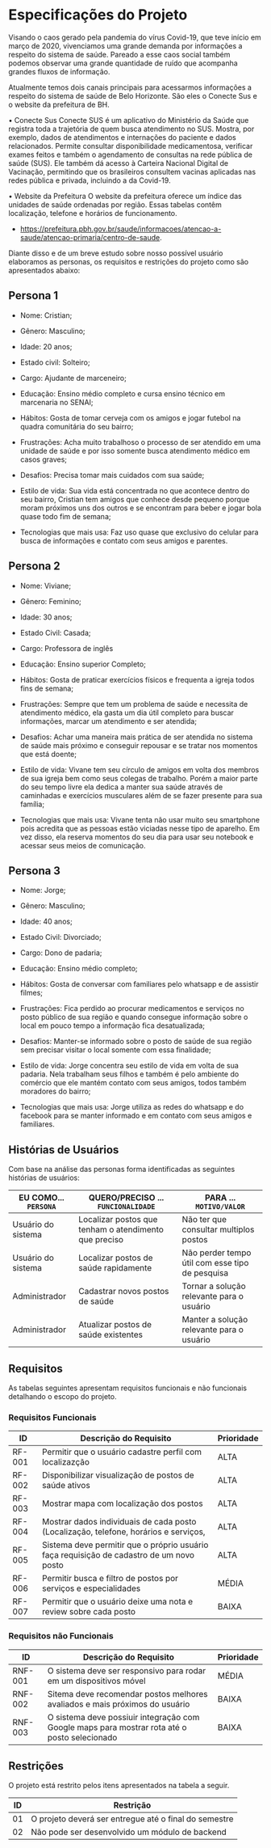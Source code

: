 # Especificações do Projeto

Visando o caos gerado pela pandemia do vírus Covid-19, que teve início em março de 2020, vivenciamos uma grande demanda por informações a respeito do sistema de saúde. Pareado a esse caos social também podemos observar uma grande quantidade de ruído que acompanha grandes fluxos de informação.

Atualmente temos dois canais principais para acessarmos informações a respeito do sistema de saúde de Belo Horizonte. São eles o Conecte Sus e o website da prefeitura de BH.

• Conecte Sus
Conecte SUS é um aplicativo do Ministério da Saúde que registra toda a trajetória de quem busca atendimento no SUS. Mostra, por exemplo, dados de atendimentos e internações do paciente e dados relacionados. Permite consultar disponibilidade medicamentosa, verificar exames feitos e também o agendamento de consultas na rede pública de saúde (SUS). Ele também dá acesso à Carteira Nacional Digital de Vacinação, permitindo que os brasileiros consultem vacinas aplicadas nas redes pública e privada, incluindo a da Covid-19.

• Website da Prefeitura
O website da prefeitura oferece um índice das unidades de saúde ordenadas por região. Essas tabelas contêm localização, telefone e horários de funcionamento.

- https://prefeitura.pbh.gov.br/saude/informacoes/atencao-a-saude/atencao-primaria/centro-de-saude.

Diante disso e de um breve estudo sobre nosso possível usuário elaboramos as personas, os requisitos e restrições do projeto como são apresentados abaixo:

## Persona 1
- Nome: Cristian;

- Gênero: Masculino;

- Idade: 20 anos;

- Estado civil: Solteiro;

- Cargo: Ajudante de marceneiro;

- Educação: Ensino médio completo e cursa ensino técnico em marcenaria no SENAI;

- Hábitos: Gosta de tomar cerveja com os amigos e jogar futebol na quadra comunitária do seu bairro;

- Frustrações: Acha muito trabalhoso o processo de ser atendido em uma unidade de saúde e por isso somente busca atendimento médico em casos graves;

- Desafios: Precisa tomar mais cuidados com sua saúde;

- Estilo de vida: Sua vida está concentrada no que acontece dentro do seu bairro, Cristian tem amigos que conhece desde pequeno porque moram próximos uns dos outros e se encontram para beber e jogar bola quase todo fim de semana;

- Tecnologias que mais usa: Faz uso quase que exclusivo do celular para busca de informações e contato com seus amigos e parentes.

## Persona 2
- Nome: Viviane;

- Gênero: Feminino;

- Idade: 30 anos;

- Estado Civil: Casada;

- Cargo: Professora de inglês

- Educação: Ensino superior Completo;

- Hábitos: Gosta de praticar exercícios físicos e frequenta a igreja todos fins de semana;

- Frustrações: Sempre que tem um problema de saúde e necessita de atendimento médico, ela gasta um dia útil completo para buscar informações, marcar um atendimento e ser atendida;

- Desafios: Achar uma maneira mais prática de ser atendida no sistema de saúde mais próximo e conseguir repousar e se tratar nos momentos que está doente;

- Estilo de vida: Vivane tem seu círculo de amigos em volta dos membros de sua igreja bem como seus colegas de trabalho. Porém a maior parte do seu tempo livre ela dedica a manter sua saúde através de caminhadas e exercícios musculares além de se fazer presente para sua família;

- Tecnologias que mais usa: Vivane tenta não usar muito seu smartphone pois acredita que as pessoas estão viciadas nesse tipo de aparelho. Em vez disso, ela reserva momentos do seu dia para usar seu notebook e acessar seus meios de comunicação.

## Persona 3
- Nome: Jorge;

- Gênero: Masculino;

- Idade: 40 anos;

- Estado Civil: Divorciado;

- Cargo: Dono de padaria;

- Educação: Ensino médio completo;

- Hábitos: Gosta de conversar com familiares pelo whatsapp e de assistir filmes;

- Frustrações: Fica perdido ao procurar medicamentos e serviços no posto público de sua região e quando consegue informação sobre o local em pouco tempo a informação fica desatualizada;

- Desafios: Manter-se informado sobre o posto de saúde de sua região sem precisar visitar o local somente com essa finalidade;

- Estilo de vida: Jorge concentra seu estilo de vida em volta de sua padaria. Nela trabalham seus filhos e também é pelo ambiente do comércio que ele mantém contato com seus amigos, todos também moradores do bairro;

- Tecnologias que mais usa: Jorge utiliza as redes do whatsapp e do facebook para se manter informado e em contato com seus amigos e familiares.

## Histórias de Usuários

Com base na análise das personas forma identificadas as seguintes histórias de usuários:

|EU COMO... `PERSONA`| QUERO/PRECISO ... `FUNCIONALIDADE`                     |PARA ... `MOTIVO/VALOR`                           |
|--------------------|--------------------------------------------------------|--------------------------------------------------|
|Usuário do sistema  | Localizar postos que tenham o atendimento que preciso  | Não ter que consultar multiplos postos           |
|Usuário do sistema  | Localizar postos de saúde rapidamente                  | Não perder tempo útil com esse tipo de pesquisa  |
|Administrador       | Cadastrar novos postos de saúde                        | Tornar a solução relevante para o usuário        |
|Administrador       | Atualizar postos de saúde existentes                   | Manter a solução relevante para o usuário        |

## Requisitos

As tabelas seguintes apresentam requisitos funcionais e não funcionais detalhando o escopo do projeto.

### Requisitos Funcionais

|ID    | Descrição do Requisito                                                                            | Prioridade |
|------|-----------------------------------------------------------------------------------------------------|----|
|RF-001| Permitir que o usuário cadastre perfil com localizazção                                             | ALTA  | 
|RF-002| Disponibilizar visualização de postos de saúde ativos                                               | ALTA  |
|RF-003| Mostrar mapa com localização dos postos                                                             | ALTA  |
|RF-004| Mostrar dados individuais de cada posto (Localização, telefone, horários e serviços,                | ALTA  |
|RF-005| Sistema deve permitir que o próprio usuário faça requisição de cadastro de um novo posto            | ALTA  |
|RF-006| Permitir busca e filtro de postos por serviços e especialidades                                     | MÉDIA |
|RF-007| Permitir que o usuário deixe uma nota e review sobre cada posto                                     | BAIXA |


### Requisitos não Funcionais

|ID     | Descrição do Requisito  |Prioridade |
|-------|-------------------------|----|
|RNF-001| O sistema deve ser responsivo para rodar em um dispositivos móvel                            | MÉDIA | 
|RNF-002| Sitema deve recomendar postos melhores avaliados e mais próximos do usuário                  | BAIXA |
|RNF-003| O sistema deve possiuir integração com Google maps para mostrar rota até o posto selecionado | BAIXA |


## Restrições

O projeto está restrito pelos itens apresentados na tabela a seguir.

|ID| Restrição                                             |
|--|-------------------------------------------------------|
|01| O projeto deverá ser entregue até o final do semestre |
|02| Não pode ser desenvolvido um módulo de backend        |


